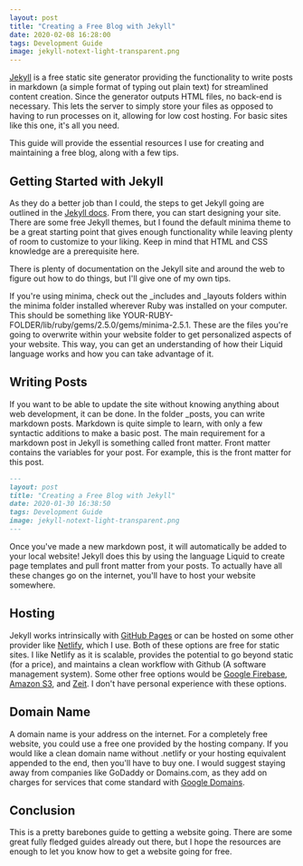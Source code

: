```yaml
---
layout: post
title: "Creating a Free Blog with Jekyll"
date: 2020-02-08 16:28:00
tags: Development Guide
image: jekyll-notext-light-transparent.png
---
```


 [Jekyll](https://jekyllrb.com/) is a free static site generator providing the functionality to write posts in markdown (a simple format of typing out plain text) for streamlined content creation. Since the generator outputs HTML files, no back-end is necessary. This lets the server to simply store your files as opposed to having to run processes on it, allowing for low cost hosting. For basic sites like this one, it's all you need.

This guide will provide the essential resources I use for creating and maintaining a free blog, along with a few tips.

## Getting Started with Jekyll

As they do a better job than I could, the steps to get Jekyll going are outlined in the [Jekyll docs](https://jekyllrb.com/docs/). From there, you can start designing your site. There are some free Jekyll themes, but I found the default minima theme to be a great starting point that gives enough functionality while leaving plenty of room to customize to your liking. Keep in mind that HTML and CSS knowledge are a prerequisite here.

There is plenty of documentation on the Jekyll site and around the web to figure out how to do things, but I'll give one of my own tips.

If you're using minima, check out the _includes and _layouts folders within the minima folder installed wherever Ruby was installed on your computer. This should be something like YOUR-RUBY-FOLDER/lib/ruby/gems/2.5.0/gems/minima-2.5.1. These are the files you're going to overwrite within your website folder to get personalized aspects of your website. This way, you can get an understanding of how their Liquid language works and how you can take advantage of it.

## Writing Posts

If you want to be able to update the site without knowing anything about web development, it can be done. In the folder _posts, you can write markdown posts. Markdown is quite simple to learn, with only a few syntactic additions to make a basic post. The main requirement for a markdown post in Jekyll is something called front matter. Front matter contains the variables for your post. For example, this is the front matter for this post.

```Markdown
---
layout: post
title: "Creating a Free Blog with Jekyll"
date: 2020-01-30 16:38:50
tags: Development Guide
image: jekyll-notext-light-transparent.png
---
```

Once you've made a new markdown post, it will automatically be added to your local website! Jekyll does this by using the language Liquid to create page templates and pull front matter from your posts. To actually have all these changes go on the internet, you'll have to host your website somewhere.

## Hosting

Jekyll works intrinsically with [GitHub Pages](https://pages.github.com/) or can be hosted on some other provider like [Netlify](https://www.netlify.com/), which I use. Both of these options are free for static sites. I like Netlify as it is scalable, provides the potential to go beyond static (for a price), and maintains a clean workflow with Github (A software management system). Some other free options would be [Google Firebase](https://firebase.google.com/), [Amazon S3](https://aws.amazon.com/s3/), and [Zeit](https://zeit.co/). I don't have personal experience with these options.

## Domain Name

A domain name is your address on the internet. For a completely free website, you could use a free one provided by the hosting company. If you would like a clean domain name without .netlify or your hosting equivalent appended to the end, then you'll have to buy one. I would suggest staying away from companies like GoDaddy or Domains.com, as they add on charges for services that come standard with [Google Domains](https://domains.google/).

## Conclusion

This is a pretty barebones guide to getting a website going. There are some great fully fledged guides already out there, but I hope the resources are enough to let you know how to get a website going for free.
